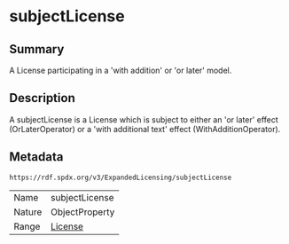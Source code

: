 <!-- Automatically generated by spec-parser v2.0.0 on 2024-01-12T14:00:21.817658+00:00 -->
<!-- SPDX-License-Identifier: Community-Spec-1.0 -->

# subjectLicense

## Summary

A License participating in a 'with addition' or 'or later' model.


## Description

A subjectLicense is a License which is subject to either an 'or later' effect
(OrLaterOperator) or a 'with additional text' effect (WithAdditionOperator).


## Metadata

`https://rdf.spdx.org/v3/ExpandedLicensing/subjectLicense`


| | |
|---|---|
| Name | subjectLicense |
| Nature | ObjectProperty |
| Range | [License](../Classes/License.md) |





